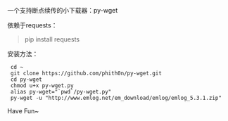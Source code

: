 一个支持断点续传的小下载器：py-wget

依赖于requests：

 > pip install requests

安装方法：

```
 cd ~
 git clone https://github.com/phith0n/py-wget.git
 cd py-wget
 chmod u+x py-wget.py
 alias py-wget="`pwd`/py-wget.py"
 py-wget -u "http://www.emlog.net/em_download/emlog/emlog_5.3.1.zip"
```

Have Fun~